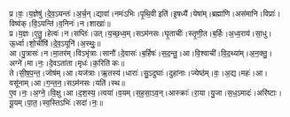 

  
प्र।वः॒।य॒ज्ञेषु॑।दे॒व॒ऽयन्तः॑।अ॒र्च॒न्।द्यावा॑।नमः॑ऽभिः।पृ॒थि॒वी इति॑।इ॒षध्यै॑।येषा॑म्।ब्रह्मा॑णि।अस॑मानि।विप्राः॑।विष्व॑क्।वि॒ऽयन्ति॑।व॒निनः॑।न।शाखाः॑॥  
प्र।य॒ज्ञः।ए॒तु॒।हेत्वः॑।न।सप्तिः॑।उत्।य॒च्छ॒ध्व॒म्।सऽम॑नसः।घृ॒ताचीः॑।स्तृ॒णी॒त।ब॒र्हिः।अ॒ध्व॒राय॑।सा॒धु।ऊ॒र्ध्वा।शो॒चींषि॑।दे॒व॒ऽयूनि॑।अ॒स्थुः॒॥  
आ।पु॒त्रासः॑।न।मा॒तर॑म्।विऽभृ॑त्राः।सानौ॑।दे॒वासः॑।ब॒र्हिषः॑।स॒द॒न्तु॒।आ।वि॒श्वाची॑।वि॒द॒थ्या॑म्।अ॒न॒क्तु॒।अग्ने॑।मा।नः॒।दे॒वऽता॑ता।मृधः॑।क॒रिति॑ कः॥  
ते।सी॒ष॒प॒न्त॒।जोष॑म्।आ।यज॑त्राः।ऋ॒तस्य॑।धाराः॑।सु॒ऽदुघाः॑।दुहा॑नाः।ज्येष्ठ॑म्।वः॒।अ॒द्य।महः॑।आ।वसू॑नाम्।आ।ग॒न्त॒न॒।सऽम॑नसः।यति॑।स्थ॥  
ए॒व।नः॒।अ॒ग्ने॒।वि॒क्षु।आ।द॒श॒स्य॒।त्वया॑।व॒यम्।स॒ह॒सा॒ऽव॒न्।आस्क्राः॑।रा॒या।यु॒जा।स॒ध॒ऽमादः॑।अरि॑ष्टाः।यू॒यम्।पा॒त॒।स्व॒स्तिऽभिः॑।सदा॑।नः॒॥  
